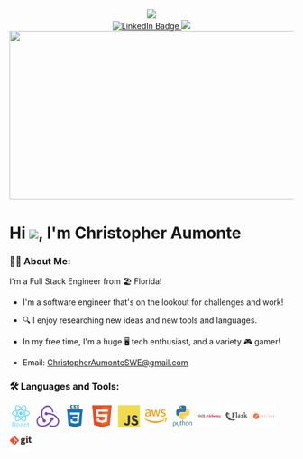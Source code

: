 <div id="header" align="center">
  <img src="https://media.giphy.com/media/M9gbBd9nbDrOTu1Mqx/giphy.gif" width="100"/>
  <div id="badges">
  <a href="https://www.linkedin.com/in/christopher-aumonte">
    <img src="https://img.shields.io/badge/LinkedIn-blue?style=for-the-badge&logo=linkedin&logoColor=white" alt="LinkedIn Badge"/>
  </a>
    <a href='https://www.christopheraumonte.com/'>
      <img src='https://img.shields.io/badge/Portfolio-red?style=for-the-badge'/>
    </a>
  </div>
</div>

<div align="center">
  <img src="https://media.giphy.com/media/dWesBcTLavkZuG35MI/giphy.gif" width="600" height="300"/>
</div>

# Hi <img src="https://media.giphy.com/media/hvRJCLFzcasrR4ia7z/giphy.gif" width="30px"/>, I'm Christopher Aumonte

### 👨‍💻 About Me:

I'm a Full Stack Engineer from 🏖️ Florida!

- I'm a software engineer that's on the lookout for challenges and work!
  
- 🔍 I enjoy researching new ideas and new tools and languages.

- In my free time, I'm a huge 🖥️ tech enthusiast, and a variety 🎮 gamer!

- Email: ChristopherAumonteSWE@gmail.com

### 🛠️ Languages and Tools:
<div>
  <img src="https://github.com/devicons/devicon/blob/master/icons/react/react-original-wordmark.svg" title="React" alt="React" width="40" height="40"/>&nbsp;
  <img src="https://github.com/devicons/devicon/blob/master/icons/redux/redux-original.svg" title="Redux" alt="Redux " width="40" height="40"/>&nbsp;
  <img src="https://github.com/devicons/devicon/blob/master/icons/css3/css3-plain-wordmark.svg"  title="CSS3" alt="CSS" width="40" height="40"/>&nbsp;
  <img src="https://github.com/devicons/devicon/blob/master/icons/html5/html5-original.svg" title="HTML5" alt="HTML" width="40" height="40"/>&nbsp;
  <img src="https://github.com/devicons/devicon/blob/master/icons/javascript/javascript-original.svg" title="JavaScript" alt="JavaScript" width="40" height="40"/>&nbsp;
  <img src="https://github.com/devicons/devicon/blob/master/icons/amazonwebservices/amazonwebservices-plain-wordmark.svg" title="AWS" alt="AWS" width="40" height="40"/>&nbsp;
  <img src='https://github.com/devicons/devicon/blob/master/icons/python/python-original-wordmark.svg' title='Python' alt='Python' width='40' height='40'/>&nbsp;
  <img src='https://github.com/devicons/devicon/blob/master/icons/sqlalchemy/sqlalchemy-original-wordmark.svg' title='SQLAlchemy' alt='SQLAlchemy' width='40' height='40'/>&nbsp;
  <img src='https://github.com/devicons/devicon/blob/master/icons/flask/flask-original-wordmark.svg' title='Flask' alt='Flask' width='40' height='40'/>&nbsp;
  <img src='https://github.com/devicons/devicon/blob/master/icons/postman/postman-original-wordmark.svg' title='Postman' alt='Postman' width='40' height='40'/>&nbsp;
  <img src="https://github.com/devicons/devicon/blob/master/icons/git/git-original-wordmark.svg" title="Git" **alt="Git" width="40" height="40"/>
</div>

<!--
**Christopher-Aum/Christopher-Aum** is a ✨ _special_ ✨ repository because its `README.md` (this file) appears on your GitHub profile.

Here are some ideas to get you started:

- 🔭 I’m currently working on ...
- 🌱 I’m currently learning ...
- 👯 I’m looking to collaborate on ...
- 🤔 I’m looking for help with ...
- 💬 Ask me about ...
- 📫 How to reach me: ...
- 😄 Pronouns: ...
- ⚡ Fun fact: ...
-->
